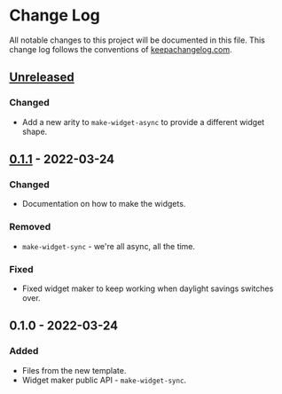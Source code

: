 # Change Log
All notable changes to this project will be documented in this file. This change log follows the conventions of [keepachangelog.com](http://keepachangelog.com/).

## [Unreleased]
### Changed
- Add a new arity to `make-widget-async` to provide a different widget shape.

## [0.1.1] - 2022-03-24
### Changed
- Documentation on how to make the widgets.

### Removed
- `make-widget-sync` - we're all async, all the time.

### Fixed
- Fixed widget maker to keep working when daylight savings switches over.

## 0.1.0 - 2022-03-24
### Added
- Files from the new template.
- Widget maker public API - `make-widget-sync`.

[Unreleased]: https://sourcehost.site/your-name/risch/compare/0.1.1...HEAD
[0.1.1]: https://sourcehost.site/your-name/risch/compare/0.1.0...0.1.1
